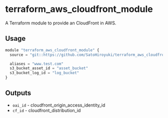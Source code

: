 # terraform_aws_cloudfront_module
A Terraform module to provide an CloudFront in AWS.

## Usage

```js
module "terraform_aws_cloudfront_module" {
  source = "git::https://github.com/SatoHiroyuki/terraform_aws_cloudfront_module"

  aliases = "www.test.com"
  s3_bucket_asset_id = "asset_bucket"
  s3_bucket_log_id = "log_bucket"
}
```

## Outputs

 - `oai_id` - cloudfront_origin_access_identity_id
 - `cf_id` - cloudfront_distribution_id

